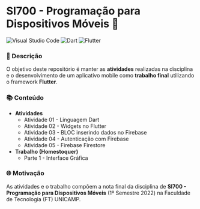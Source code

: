 # SI700 - Programação para Dispositivos Móveis 📱

![Visual Studio Code](https://img.shields.io/badge/Visual_Studio_Code-0078D4?style=for-the-badge&logo=visual%20studio%20code&logoColor=white) ![Dart](https://img.shields.io/badge/Dart-0175C2?style=for-the-badge&logo=dart&logoColor=white) ![Flutter](https://img.shields.io/badge/Flutter-02569B?style=for-the-badge&logo=flutter&logoColor=white) 

### 📃 Descrição

O objetivo deste repositório é manter as **atividades** realizadas na disciplina e o desenvolvimento de um aplicativo mobile como **trabalho final** utilizando o framework **Flutter**.

### 📚 Conteúdo

- **Atividades**
  - Atividade 01 - Linguagem Dart
  - Atividade 02 - Widgets no Flutter
  - Atividade 03 - BLOC inserindo dados no Firebase
  - Atividade 04 - Autenticação com Firebase
  - Atividade 05 - Firebase Firestore
- **Trabalho (Homestoquer)**
  - Parte 1 - Interface Gráfica

### 🌐 Motivação

As atividades e o trabalho compõem a nota final da disciplina de **SI700 - Programação para Dispositivos Móveis** (1º Semestre 2022) na Faculdade de Tecnologia (FT) UNICAMP.
